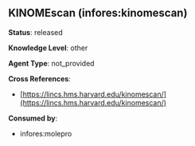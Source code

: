 [//]: # (DO NOT MANUALLY EDIT THIS FILE. IT IS GENERATED FROM A TEMPLATE.)

## KINOMEscan (infores:kinomescan)

**Status**: released
  
**Knowledge Level**: other
  
**Agent Type**: not_provided



**Cross References**:

- [https://lincs.hms.harvard.edu/kinomescan/](https://lincs.hms.harvard.edu/kinomescan/)


**Consumed by**:

- infores:molepro